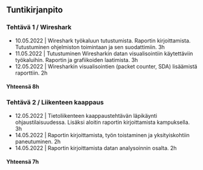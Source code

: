 ## Tuntikirjanpito

### Tehtävä 1 / Wireshark

- 10.05.2022 | Wireshark työkaluun tutustumista. Raportin kirjoittamista. Tutustuminen ohjelmiston toimintaan ja sen suodattimiin. 3h
- 11.05.2022 | Tutustuminen Wiresharkin datan visualisointiin käytettäviin työkaluihin. Raportin ja grafiikoiden laatimista. 3h
- 12.05.2022 | Wiresharkin visualisointien (packet counter, SDA) lisäämistä raporttiin. 2h

#### Yhteensä 8h

### Tehtävä 2 / Liikenteen kaappaus

- 12.05.2022 | Tietoliikenteen kaappaustehtävän läpikäynti ohjaustilaisuudessa. Lisäksi aloitin raportin kirjoittamista kampuksella. 3h
- 14.05.2022 | Raportin kirjoittamista, työn toistaminen ja yksityiskohtiin paneutuminen. 2h
- 14.05.2022 | Raportin kirjoittamista datan analysoinnin osalta. 2h

#### Yhteensä 7h
